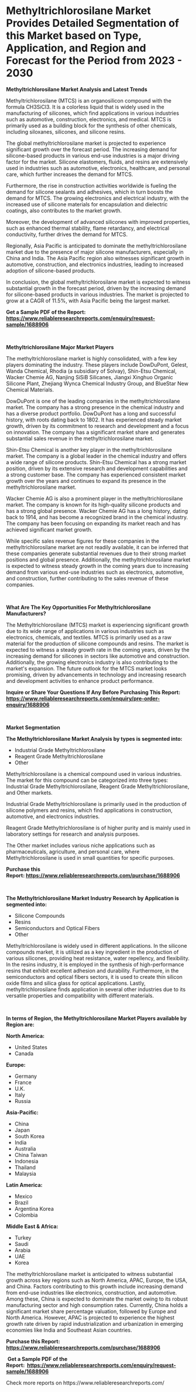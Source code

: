 <p><h1>Methyltrichlorosilane Market Provides Detailed Segmentation of this Market based on Type, Application, and Region and Forecast for the Period from 2023 - 2030</h1></p><p><strong>Methyltrichlorosilane Market Analysis and Latest Trends</strong></p>
<p><p>Methyltrichlorosilane (MTCS) is an organosilicon compound with the formula CH3SiCl3. It is a colorless liquid that is widely used in the manufacturing of silicones, which find applications in various industries such as automotive, construction, electronics, and medical. MTCS is primarily used as a building block for the synthesis of other chemicals, including siloxanes, silicones, and silicone resins.</p><p>The global methyltrichlorosilane market is projected to experience significant growth over the forecast period. The increasing demand for silicone-based products in various end-use industries is a major driving factor for the market. Silicone elastomers, fluids, and resins are extensively used in industries such as automotive, electronics, healthcare, and personal care, which further increases the demand for MTCS.</p><p>Furthermore, the rise in construction activities worldwide is fueling the demand for silicone sealants and adhesives, which in turn boosts the demand for MTCS. The growing electronics and electrical industry, with the increased use of silicone materials for encapsulation and dielectric coatings, also contributes to the market growth.</p><p>Moreover, the development of advanced silicones with improved properties, such as enhanced thermal stability, flame retardancy, and electrical conductivity, further drives the demand for MTCS.</p><p>Regionally, Asia Pacific is anticipated to dominate the methyltrichlorosilane market due to the presence of major silicone manufacturers, especially in China and India. The Asia Pacific region also witnesses significant growth in automotive, construction, and electronics industries, leading to increased adoption of silicone-based products.</p><p>In conclusion, the global methyltrichlorosilane market is expected to witness substantial growth in the forecast period, driven by the increasing demand for silicone-based products in various industries. The market is projected to grow at a CAGR of 11.5%, with Asia Pacific being the largest market.</p></p>
<p><strong>Get a Sample PDF of the Report:&nbsp; <a href="https://www.reliableresearchreports.com/enquiry/request-sample/1688906">https://www.reliableresearchreports.com/enquiry/request-sample/1688906</a></strong></p>
<p>&nbsp;</p>
<p><strong>Methyltrichlorosilane Major Market Players</strong></p>
<p><p>The methyltrichlorosilane market is highly consolidated, with a few key players dominating the industry. These players include DowDuPont, Gelest, Wanda Chemical, Rhodia (a subsidiary of Solvay), Shin-Etsu Chemical, Wacker Chemie AG, Nanjing SiSiB Silicanes, Jiangxi Xinghuo Organic Silicone Plant, Zhejiang Wynca Chemical Industry Group, and BlueStar New Chemical Materials.</p><p>DowDuPont is one of the leading companies in the methyltrichlorosilane market. The company has a strong presence in the chemical industry and has a diverse product portfolio. DowDuPont has a long and successful history, with roots dating back to 1802. It has experienced steady market growth, driven by its commitment to research and development and a focus on innovation. The company has a significant market share and generates substantial sales revenue in the methyltrichlorosilane market.</p><p>Shin-Etsu Chemical is another key player in the methyltrichlorosilane market. The company is a global leader in the chemical industry and offers a wide range of silicone products. Shin-Etsu Chemical has a strong market position, driven by its extensive research and development capabilities and a strong customer base. The company has experienced consistent market growth over the years and continues to expand its presence in the methyltrichlorosilane market.</p><p>Wacker Chemie AG is also a prominent player in the methyltrichlorosilane market. The company is known for its high-quality silicone products and has a strong global presence. Wacker Chemie AG has a long history, dating back to 1914, and has become a recognized brand in the chemical industry. The company has been focusing on expanding its market reach and has achieved significant market growth.</p><p>While specific sales revenue figures for these companies in the methyltrichlorosilane market are not readily available, it can be inferred that these companies generate substantial revenues due to their strong market positions and global presence. Additionally, the methyltrichlorosilane market is expected to witness steady growth in the coming years due to increasing demand from various end-use industries such as electronics, automotive, and construction, further contributing to the sales revenue of these companies.</p></p>
<p>&nbsp;</p>
<p><strong>What Are The Key Opportunities For Methyltrichlorosilane Manufacturers?</strong></p>
<p><p>The Methyltrichlorosilane (MTCS) market is experiencing significant growth due to its wide range of applications in various industries such as electronics, chemicals, and textiles. MTCS is primarily used as a raw material for the production of silicone compounds and resins. The market is expected to witness a steady growth rate in the coming years, driven by the increasing demand for silicones in sectors like automotive and construction. Additionally, the growing electronics industry is also contributing to the market's expansion. The future outlook for the MTCS market looks promising, driven by advancements in technology and increasing research and development activities to enhance product performance.</p></p>
<p><strong>Inquire or Share Your Questions If Any Before Purchasing This Report: <a href="https://www.reliableresearchreports.com/enquiry/pre-order-enquiry/1688906">https://www.reliableresearchreports.com/enquiry/pre-order-enquiry/1688906</a></strong></p>
<p>&nbsp;</p>
<p><strong>Market Segmentation</strong></p>
<p><strong>The Methyltrichlorosilane Market Analysis by types is segmented into:</strong></p>
<p><ul><li>Industrial Grade Methyltrichlorosilane</li><li>Reagent Grade Methyltrichlorosilane</li><li>Other</li></ul></p>
<p><p>Methyltrichlorosilane is a chemical compound used in various industries. The market for this compound can be categorized into three types: Industrial Grade Methyltrichlorosilane, Reagent Grade Methyltrichlorosilane, and Other markets. </p><p>Industrial Grade Methyltrichlorosilane is primarily used in the production of silicone polymers and resins, which find applications in construction, automotive, and electronics industries. </p><p>Reagent Grade Methyltrichlorosilane is of higher purity and is mainly used in laboratory settings for research and analysis purposes. </p><p>The Other market includes various niche applications such as pharmaceuticals, agriculture, and personal care, where Methyltrichlorosilane is used in small quantities for specific purposes.</p></p>
<p><strong>Purchase this Report:&nbsp;<a href="https://www.reliableresearchreports.com/purchase/1688906">https://www.reliableresearchreports.com/purchase/1688906</a></strong></p>
<p>&nbsp;</p>
<p><strong>The Methyltrichlorosilane Market Industry Research by Application is segmented into:</strong></p>
<p><ul><li>Silicone Compounds</li><li>Resins</li><li>Semiconductors and Optical Fibers</li><li>Other</li></ul></p>
<p><p>Methyltrichlorosilane is widely used in different applications. In the silicone compounds market, it is utilized as a key ingredient in the production of various silicones, providing heat resistance, water repellency, and flexibility. In the resins industry, it is employed in the synthesis of high-performance resins that exhibit excellent adhesion and durability. Furthermore, in the semiconductors and optical fibers sectors, it is used to create thin silicon oxide films and silica glass for optical applications. Lastly, methyltrichlorosilane finds application in several other industries due to its versatile properties and compatibility with different materials.</p></p>
<p>&nbsp;</p>
<p><strong>In terms of Region, the Methyltrichlorosilane Market Players available by Region are:</strong></p>
<p>
    <p> <strong> North America: </strong>
        <ul>
            <li>United States</li>
            <li>Canada</li>
        </ul>
        </p> 
    <p> <strong> Europe: </strong>
        <ul>
            <li>Germany</li>
            <li>France</li>
            <li>U.K.</li>
            <li>Italy</li>
            <li>Russia</li>
        </ul>
        </p> 
    <p> <strong> Asia-Pacific: </strong>
        <ul>
            <li>China</li>
            <li>Japan</li>
            <li>South Korea</li>
            <li>India</li>
            <li>Australia</li>
            <li>China Taiwan</li>
            <li>Indonesia</li>
            <li>Thailand</li>
            <li>Malaysia</li>
        </ul>
        </p> 
    <p> <strong> Latin America: </strong>
        <ul>
            <li>Mexico</li>
            <li>Brazil</li>
            <li>Argentina Korea</li>
            <li>Colombia</li>
        </ul>
        </p> 
    <p> <strong> Middle East & Africa: </strong>
        <ul>
            <li>Turkey</li>
            <li>Saudi</li>
            <li>Arabia</li>
            <li>UAE</li>
            <li>Korea</li>
        </ul>
    </p>
    </p>
<p><p>The methyltrichlorosilane market is anticipated to witness substantial growth across key regions such as North America, APAC, Europe, the USA, and China. Factors contributing to this growth include increasing demand from end-use industries like electronics, construction, and automotive. Among these, China is expected to dominate the market owing to its robust manufacturing sector and high consumption rates. Currently, China holds a significant market share percentage valuation, followed by Europe and North America. However, APAC is projected to experience the highest growth rate driven by rapid industrialization and urbanization in emerging economies like India and Southeast Asian countries.</p></p>
<p><strong>Purchase this Report: <a href="https://www.reliableresearchreports.com/purchase/1688906">https://www.reliableresearchreports.com/purchase/1688906</a></strong></p>
<p>&nbsp;<strong>Get a Sample PDF of the Report:&nbsp;&nbsp;<a href="https://www.reliableresearchreports.com/enquiry/request-sample/1688906">https://www.reliableresearchreports.com/enquiry/request-sample/1688906</a></strong></p>
<p><strong></strong></p>
<p>Check more reports on https://www.reliableresearchreports.com/</p>